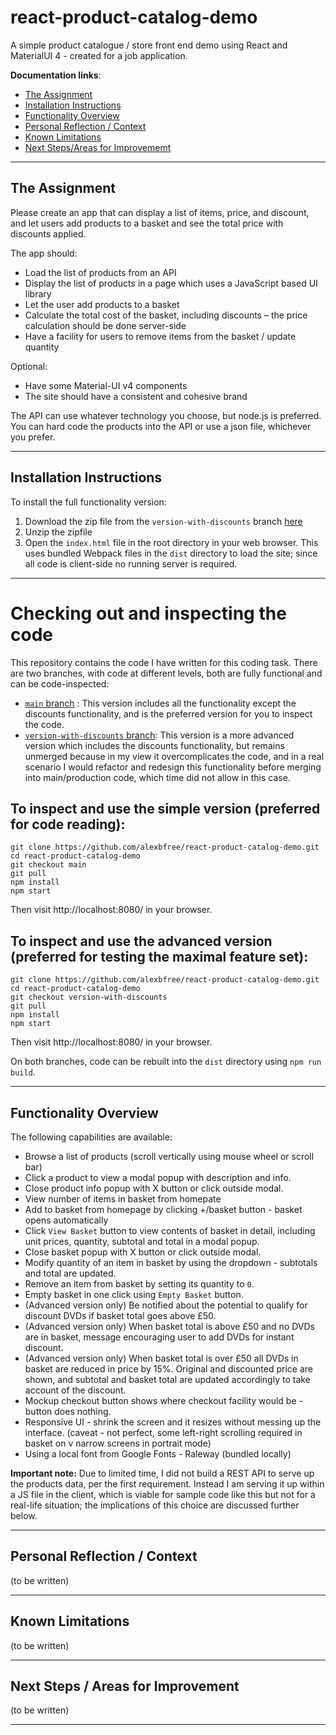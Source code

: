 # react-product-catalog-demo

A simple product catalogue / store front end demo using React and MaterialUI 4 - created for a job application.

**Documentation links**:

- [The Assignment](#the-assignment)
- [Installation Instructions](#installation-instructions)
- [Functionality Overview](#functionality-overview)
- [Personal Reflection / Context](#personal-reflection--context)
- [Known Limitations](#known-limitations)
- [Next Steps/Areas for Improvememt](#next-steps--areas-for-improvement)

----
## The Assignment

Please create an app that can display a list of items, price, and discount, and let users add products to a basket and see the total price with discounts applied.

The app should:

- Load the list of products from an API
- Display the list of products in a page which uses a JavaScript based UI library
- Let the user add products to a basket
- Calculate the total cost of the basket, including discounts – the price calculation should be done server-side 
- Have a facility for users to remove items from the basket / update quantity
 
Optional: 

- Have some Material-UI v4 components 
- The site should have a consistent and cohesive brand

The API can use whatever technology you choose, but node.js is preferred.
You can hard code the products into the API or use a json file, whichever you prefer.

----

## Installation Instructions

To install the full functionality version:

1. Download the zip file from the `version-with-discounts` branch [here](https://github.com/alexbfree/react-product-catalog-demo/archive/refs/heads/version-with-discounts.zip)
2. Unzip the zipfile
3. Open the `index.html` file in the root directory in your web browser. This uses bundled Webpack files in the `dist` directory to load the site; since all code is client-side no running server is required.

----

# Checking out and inspecting the code

This repository contains the code I have written for this coding task. There are two branches, with code at different levels, both are fully functional and can be code-inspected:

- [`main` branch](https://github.com/alexbfree/react-product-catalog-demo/tree/main) : This version includes all the functionality except the discounts functionality, and is the preferred version for you to inspect the code.
- [`version-with-discounts` branch](https://github.com/alexbfree/react-product-catalog-demo/tree/version-with-discounts): This version is a more advanced version which includes the discounts functionality, but remains unmerged because in my view it overcomplicates the code, and in a real scenario I would refactor and redesign this functionality before merging into main/production code, which time did not allow in this case.

## To inspect and use the simple version (preferred for code reading):

```
git clone https://github.com/alexbfree/react-product-catalog-demo.git
cd react-product-catalog-demo
git checkout main
git pull
npm install
npm start
```
Then visit http://localhost:8080/ in your browser.

## To inspect and use the advanced version (preferred for testing the maximal feature set):

```
git clone https://github.com/alexbfree/react-product-catalog-demo.git
cd react-product-catalog-demo
git checkout version-with-discounts
git pull
npm install
npm start
```
Then visit http://localhost:8080/ in your browser.

On both branches, code can be rebuilt into the `dist` directory using `npm run build`.

----
## Functionality Overview

The following capabilities are available:

- Browse a list of products (scroll vertically using mouse wheel or scroll bar)
- Click a product to view a modal popup with description and info. 
- Close product info popup with X button or click outside modal.
- View number of items in basket from homepate
- Add to basket from homepage by clicking +/basket button - basket opens automatically
- Click `View Basket` button to view contents of basket in detail, including unit prices, quantity, subtotal and total in a modal popup. 
- Close basket popup with X button or click outside modal.
- Modify quantity of an item in basket by using the dropdown - subtotals and total are updated.
- Remove an item from basket by setting its quantity to `0`.
- Empty basket in one click using `Empty Basket` button.
- (Advanced version only) Be notified about the potential to qualify for discount DVDs if basket total goes above £50.
- (Advanced version only) When basket total is above £50 and no DVDs are in basket, message encouraging user to add DVDs for instant discount.
- (Advanced version only) When basket total is over £50 all DVDs in basket are reduced in price by 15%. Original and discounted price are shown, and subtotal and basket total are updated accordingly to take account of the discount.
- Mockup checkout button shows where checkout facility would be - button does nothing.
- Responsive UI - shrink the screen and it resizes without messing up the interface. (caveat - not perfect, some left-right scrolling required in basket on v narrow screens in portrait mode)
- Using a local font from Google Fonts - Raleway (bundled locally)

**Important note:** Due to limited time, I did not build a REST API to serve up the products data, per the first requirement. Instead I am serving it up within a JS file in the client, which is viable for sample code like this but not for a real-life situation; the implications of this choice are discussed further below.

----
## Personal Reflection / Context

(to be written)

----
## Known Limitations


(to be written)

----

## Next Steps / Areas for Improvement

(to be written)

----


